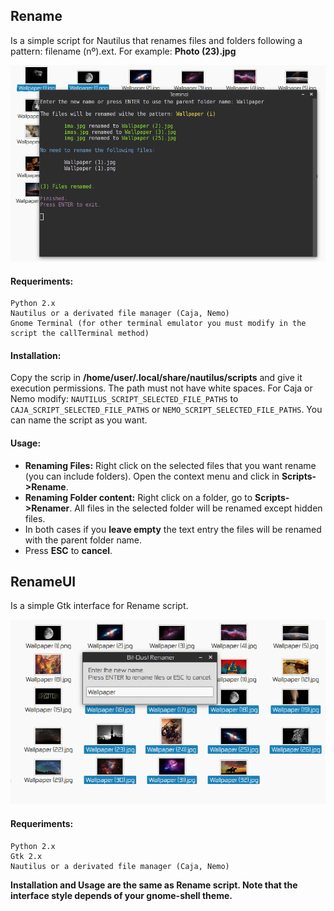 ## Rename

Is a simple script for Nautilus that renames files and folders following a pattern: filename (nº).ext.
For example: **Photo (23).jpg**

![](https://raw.githubusercontent.com/bit-dust/Scripts/master/Python/Screenshots/Rename.png)

#### Requeriments:	
	Python 2.x
	Nautilus or a derivated file manager (Caja, Nemo)
	Gnome Terminal (for other terminal emulator you must modify in the script the callTerminal method)

#### Installation: 
Copy the scrip in **/home/user/.local/share/nautilus/scripts** and give it execution permissions.
The path must not have white spaces.
For Caja or Nemo modify: 
`NAUTILUS_SCRIPT_SELECTED_FILE_PATHS` to `CAJA_SCRIPT_SELECTED_FILE_PATHS` or 
`NEMO_SCRIPT_SELECTED_FILE_PATHS`. You can name the script as you want.

#### Usage:    
* __Renaming Files:__
Right click on the selected files that you want rename (you can include folders). Open the context menu
and click in **Scripts->Rename**.
* __Renaming Folder content:__ 
Right click on a folder, go to **Scripts->Renamer**. All files in the selected folder will be renamed except hidden files.
* In both cases if you __leave empty__ the text entry the files will be renamed with the parent folder name.
* Press __ESC__ to __cancel__.

## RenameUI

Is a simple Gtk interface for Rename script.

![](https://raw.githubusercontent.com/bit-dust/Scripts/master/Python/Screenshots/RenameUI.png)


#### Requeriments:	
	Python 2.x
	Gtk 2.x
	Nautilus or a derivated file manager (Caja, Nemo)
**Installation and Usage are the same as Rename script. Note that the interface style depends of your gnome-shell theme.**

